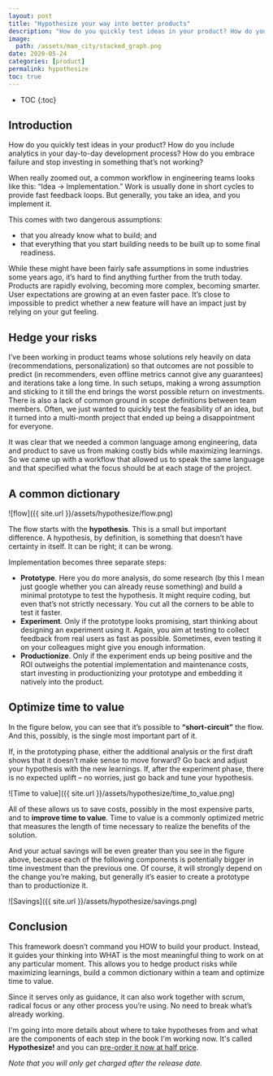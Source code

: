 ```yaml
---
layout: post
title: "Hypothesize your way into better products"
description: "How do you quickly test ideas in your product? How do you include analytics in your day-to-day development process? How do you embrace failure and stop investing in something that’s not working?"
image:
  path: /assets/man_city/stacked_graph.png
date: 2020-05-24
categories: [product]
permalink: hypothesize
toc: true
---
```

* TOC
{:toc}

## Introduction
How do you quickly test ideas in your product? How do you include analytics in your day-to-day development process? How do you embrace failure and stop investing in something that’s not working?

When really zoomed out, a common workflow in engineering teams looks like this: “Idea -> Implementation.” Work is usually done in short cycles to provide fast feedback loops. But generally, you take an idea, and you implement it.

This comes with two dangerous assumptions:
- that you already know what to build; and
- that everything that you start building needs to be built up to some final readiness.

While these might have been fairly safe assumptions in some industries some years ago, it’s hard to find anything further from the truth today. Products are rapidly evolving, becoming more complex, becoming smarter. User expectations are growing at an even faster pace. It’s close to impossible to predict whether a new feature will have an impact just by relying on your gut feeling.


## Hedge your risks
I’ve been working in product teams whose solutions rely heavily on data (recommendations, personalization) so that outcomes are not possible to predict (in recommenders, even offline metrics cannot give any guarantees) and iterations take a long time. In such setups, making a wrong assumption and sticking to it till the end brings the worst possible return on investments. There is also a lack of common ground in scope definitions between team members. Often, we just wanted to quickly test the feasibility of an idea, but it turned into a multi-month project that ended up being a disappointment for everyone.

It was clear that we needed a common language among engineering, data and product to save us from making costly bids while maximizing learnings. So we came up with a workflow that allowed us to speak the same language and that specified what the focus should be at each stage of the project.


## A common dictionary
![flow]({{ site.url }}/assets/hypothesize/flow.png)

The flow starts with the **hypothesis**. This is a small but important difference. A hypothesis, by definition, is something that doesn’t have certainty in itself. It can be right; it can be wrong.

Implementation becomes three separate steps:
- **Prototype**. Here you do more analysis, do some research (by this I mean just google whether you can already reuse something) and build a minimal prototype to test the hypothesis. It might require coding, but even that’s not strictly necessary. You cut all the corners to be able to test it faster.
- **Experiment**. Only if the prototype looks promising, start thinking about designing an experiment using it. Again, you aim at testing to collect feedback from real users as fast as possible. Sometimes, even testing it on your colleagues might give you enough information.
- **Productionize**. Only if the experiment ends up being positive and the ROI outweighs the potential implementation and maintenance costs, start investing in productionizing your prototype and embedding it natively into the product.


## Optimize time to value
In the figure below, you can see that it’s possible to **“short-circuit”** the flow. And this, possibly, is the single most important part of it.

If, in the prototyping phase, either the additional analysis or the first draft shows that it doesn’t make sense to move forward? Go back and adjust your hypothesis with the new learnings. If, after the experiment phase, there is no expected uplift – no worries, just go back and tune your hypothesis.

![Time to value]({{ site.url }}/assets/hypothesize/time_to_value.png)

All of these allows us to save costs, possibly in the most expensive parts, and to **improve time to value**. Time to value is a commonly optimized metric that measures the length of time necessary to realize the benefits of the solution.

And your actual savings will be even greater than you see in the figure above, because each of the following components is potentially bigger in time investment than the previous one. Of course, it will strongly depend on the change you’re making, but generally it’s easier to create a prototype than to productionize it.

![Savings]({{ site.url }}/assets/hypothesize/savings.png)

## Conclusion
This framework doesn’t command you HOW to build your product. Instead, it guides your thinking into WHAT is the most meaningful thing to work on at any particular moment. This allows you to hedge product risks while maximizing learnings, build a common dictionary within a team and optimize time to value.

Since it serves only as guidance, it can also work together with scrum, radical focus or any other process you’re using. No need to break what’s already working.

I'm going into more details about where to take hypotheses from and what are the components of each step in the book I'm working now. It's called **Hypothesize!** and you can [pre-order it now at half price](https://gumroad.com/l/SSTiNM/kwfh1gn). 

_Note that you will only get charged after the release date._